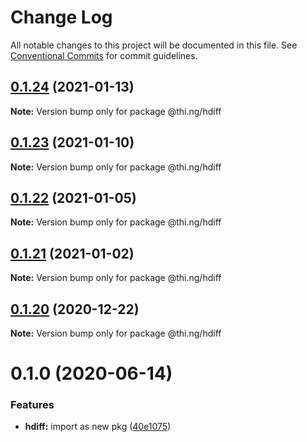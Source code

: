 # Change Log

All notable changes to this project will be documented in this file.
See [Conventional Commits](https://conventionalcommits.org) for commit guidelines.

## [0.1.24](https://github.com/thi-ng/umbrella/compare/@thi.ng/hdiff@0.1.23...@thi.ng/hdiff@0.1.24) (2021-01-13)

**Note:** Version bump only for package @thi.ng/hdiff





## [0.1.23](https://github.com/thi-ng/umbrella/compare/@thi.ng/hdiff@0.1.22...@thi.ng/hdiff@0.1.23) (2021-01-10)

**Note:** Version bump only for package @thi.ng/hdiff





## [0.1.22](https://github.com/thi-ng/umbrella/compare/@thi.ng/hdiff@0.1.21...@thi.ng/hdiff@0.1.22) (2021-01-05)

**Note:** Version bump only for package @thi.ng/hdiff





## [0.1.21](https://github.com/thi-ng/umbrella/compare/@thi.ng/hdiff@0.1.20...@thi.ng/hdiff@0.1.21) (2021-01-02)

**Note:** Version bump only for package @thi.ng/hdiff





## [0.1.20](https://github.com/thi-ng/umbrella/compare/@thi.ng/hdiff@0.1.19...@thi.ng/hdiff@0.1.20) (2020-12-22)

**Note:** Version bump only for package @thi.ng/hdiff





# 0.1.0 (2020-06-14)


### Features

* **hdiff:** import as new pkg ([40e1075](https://github.com/thi-ng/umbrella/commit/40e10755ca520d5d850da98d07b40f9339310318))
